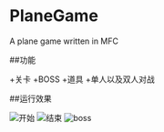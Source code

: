 # PlaneGame
A plane game written in MFC

##功能

+关卡
+BOSS
+道具
+单人以及双人对战


##运行效果

![开始](http://ogd7u08dr.bkt.clouddn.com/image/jpg/plane_start.jpg)
![结束](http://ogd7u08dr.bkt.clouddn.com/image/jpg/plane_gameover.jpg)
![boss](http://ogd7u08dr.bkt.clouddn.com/image/jpg/planegame_boss.jpg)
